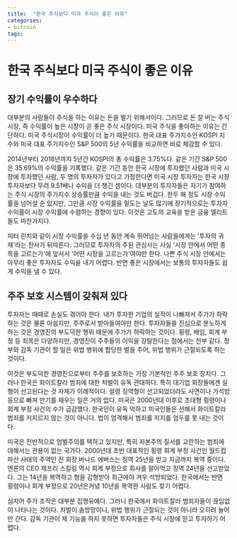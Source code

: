 ```yaml
---
title:  "한국 주식보다 미국 주식이 좋은 이유"
categories: 
- bitcoin
tags:
---
```

# 한국 주식보다 미국 주식이 좋은 이유
## 장기 수익률이 우수하다
대부분의 사람들이 주식을 하는 이유는 돈을 벌기 위해서이다. 그러므로 돈 잘 버는 주식 시장, 즉 수익률이 높은 시장이 곧 좋은 주식 시장이다. 미국 주식을 좋아하는 이유는 간단하다. 미국 주식시장이 수익률이 더 높기 때문이다. 한국 대표 주가지수인 KOSPI 지수와 미국 대표 주가지수인 S&P 500의 5년 수익률을 비교하면 바로 체감할 수 있다.

 

2014년부터 2018년까지 5년간 KOSPI의 총 수익률은 3.75%다. 같은 기간 S&P 500은 35.69%의 수익률을 기록했다. 같은 기간 동안 한국 시장에 투자했던 사람과 미국 시장에 투자했던 사람, 두 명의 투자자가 있다고 가정한다면 미국 시장 투자자는 한국 시장 투자자보다 무려 9.51배나 수익을 더 챙긴 셈이다. 대부분의 투자자들은 자기가 참여하는 주식 시장의 주가지수 상승률만큼 수익을 내는 것도 버겁다. 한두 해 정도 시장 수익률을 넘어설 순 있지만, 그만큼 시장 수익률을 밑도는 날도 많기에 장기적으로는 투자자 수익률이 시장 수익률에 수렴하는 경향이 있다. 이것은 고도의 교육을 받은 금융 엘리트들도 마찬가지다.

 

피터 린치와 같이 시장 수익률을 수십 년 동안 계속 뛰어넘는 사람들에게는 '투자의 귀재'라는 찬사가 뒤따른다. 그러므로 투자자의 주된 관심사는 사실 '시장 안에서 어떤 종목을 고르는가'에 앞서서 '어떤 시장을 고르는가'여야만 한다. 나쁜 주식 시장 안에서는 아무리 좋은 투자자도 수익을 내기 어렵다. 반면 좋은 시장에서는 보통의 투자자들도 쉽게 수익을 낼 수 있다.

 

## 주주 보호 시스템이 갖춰져 있다
투자자는 때때로 손실도 겪어야 한다. 내가 투자한 기업의 실적이 나빠져서 주가가 하락하는 것은 물론 아쉽지만, 주주로서 받아들여야만 한다. 투자자들을 진심으로 분노하게 하는 것은 경영진의 부도덕한 행위 때문에 주가가 하락하는 것이다. 횡령, 배임, 회계 부정 등 죄목은 다양하지만, 경영진이 주주들의 이익을 강탈한다는 점에서는 전부 같다. 정부와 감독 기관이 할 일은 위법 행위에 합당한 벌을 주어, 위법 행위가 근절되도록 하는 것이다.

 

이것은 부도덕한 경영진으로부터 주주를 보호하는 가장 기본적인 주주 보호 장치다. 그러나 한국은 화이트칼라 범죄에 대한 처벌이 유독 관대하다. 특히 대기업 회장들에겐 실형이 선고된다는 것 자체가 이례적이다. 설령 징역형이 선고되었더라도 사면이나 가석방 등으로 빠져 만기를 채우는 일은 거의 없다. 미국은 2000년대 이후로 초대형 횡령이나 회계 부정 사건의 수가 급감했다. 한국인이 유독 악하고 미국인들은 선해서 화이트칼라 범죄를 저지르지 않는 것이 아니다. 법이 엄격해서 범죄를 저지를 엄두를 못 내는 것이다.

 

미국은 전반적으로 엄벌주의를 택하고 있지만, 특히 자본주의 질서를 교란하는 범죄에 대해서는 관용이 없는 국가다. 2000년대 초반 대표적인 횡령 회계 부정 사건인 월드컵 파산 사태의 주역인 전 회장 버나드 에버스는 징역 25년을 받고 지금까지 복역 중이다. 엔론의 CEO 제프리 스킬링 역시 회계 부정으로 회사를 말아먹고 징역 24년을 선고받았다. 그는 14년을 복역하고 형을 감형받아 최근에야 겨우 석방되었다. 한국에서는 반면 횡령이나 회계 부정으로 20년은커녕 10년을 복역한 사람도 찾기 어렵다.

 

심지어 주가 조작은 대부분 집행유예다. 그러니 한국에서 화이트칼라 범죄자들이 끊임없이 나타나는 것이다. 처벌이 솜방망이니, 위법 행위가 근절되는 것이 아니라 오히려 늘어만 간다. 감독 기관이 제 기능을 하지 못하면 투자자들은 주식 시장에 믿고 투자하기 어렵다.

 
 




	
	
	
	
	
